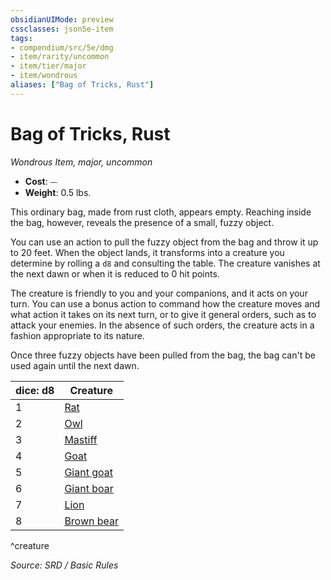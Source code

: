 ```yaml
---
obsidianUIMode: preview
cssclasses: json5e-item
tags:
- compendium/src/5e/dmg
- item/rarity/uncommon
- item/tier/major
- item/wondrous
aliases: ["Bag of Tricks, Rust"]
---
```

# Bag of Tricks, Rust
*Wondrous Item, major, uncommon*  

- **Cost**: ⏤
- **Weight**: 0.5 lbs.

This ordinary bag, made from rust cloth, appears empty. Reaching inside the bag, however, reveals the presence of a small, fuzzy object.

You can use an action to pull the fuzzy object from the bag and throw it up to 20 feet. When the object lands, it transforms into a creature you determine by rolling a `d8` and consulting the table. The creature vanishes at the next dawn or when it is reduced to 0 hit points.

The creature is friendly to you and your companions, and it acts on your turn. You can use a bonus action to command how the creature moves and what action it takes on its next turn, or to give it general orders, such as to attack your enemies. In the absence of such orders, the creature acts in a fashion appropriate to its nature.

Once three fuzzy objects have been pulled from the bag, the bag can't be used again until the next dawn.

| dice: d8 | Creature |
|----------|----------|
| 1 | [Rat](compendium/bestiary/beast/rat.md) |
| 2 | [Owl](compendium/bestiary/beast/owl.md) |
| 3 | [Mastiff](compendium/bestiary/beast/mastiff.md) |
| 4 | [Goat](compendium/bestiary/beast/goat.md) |
| 5 | [Giant goat](compendium/bestiary/beast/giant-goat.md) |
| 6 | [Giant boar](compendium/bestiary/beast/giant-boar.md) |
| 7 | [Lion](compendium/bestiary/beast/lion.md) |
| 8 | [Brown bear](compendium/bestiary/beast/brown-bear.md) |
^creature

*Source: SRD / Basic Rules*